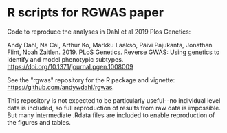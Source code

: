 # R scripts for RGWAS paper

Code to reproduce the analyses in Dahl et al 2019 Plos Genetics:

Andy Dahl, Na Cai, Arthur Ko, Markku Laakso, Päivi Pajukanta, Jonathan Flint, Noah Zaitlen. 2019. PLoS Genetics. Reverse GWAS: Using genetics to identify and model phenotypic subtypes. https://doi.org/10.1371/journal.pgen.1008009

See the "rgwas" repository for the R package and vignette: https://github.com/andywdahl/rgwas.

This repository is not expected to be particularly useful--no individual level data is included, so full reproduction of results from raw data is impossible. But many intermediate .Rdata files are included to enable reproduction of the figures and tables.
